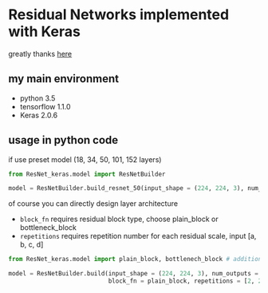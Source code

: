 # Residual Networks implemented with Keras

greatly thanks [here](http://www.iandprogram.net/entry/2016/06/06/180806)

## my main environment
- python 3.5
- tensorflow 1.1.0
- Keras 2.0.6

## usage in python code

if use preset model (18, 34, 50, 101, 152 layers)

```python
from ResNet_keras.model import ResNetBuilder

model = ResNetBuilder.build_resnet_50(input_shape = (224, 224, 3), num_output = 100)
```

of course you can directly design layer architecture
- ```block_fn``` requires residual block type, choose plain_block or bottleneck_block
- ```repetitions``` requires repetition number for each residual scale, input [a, b, c, d]

```python
from ResNet_keras.model import plain_block, bottlenech_block # additional import

model = ResNetBuilder.build(input_shape = (224, 224, 3), num_outputs = 100,
                            block_fn = plain_block, repetitions = [2, 2, 3, 3])
```
